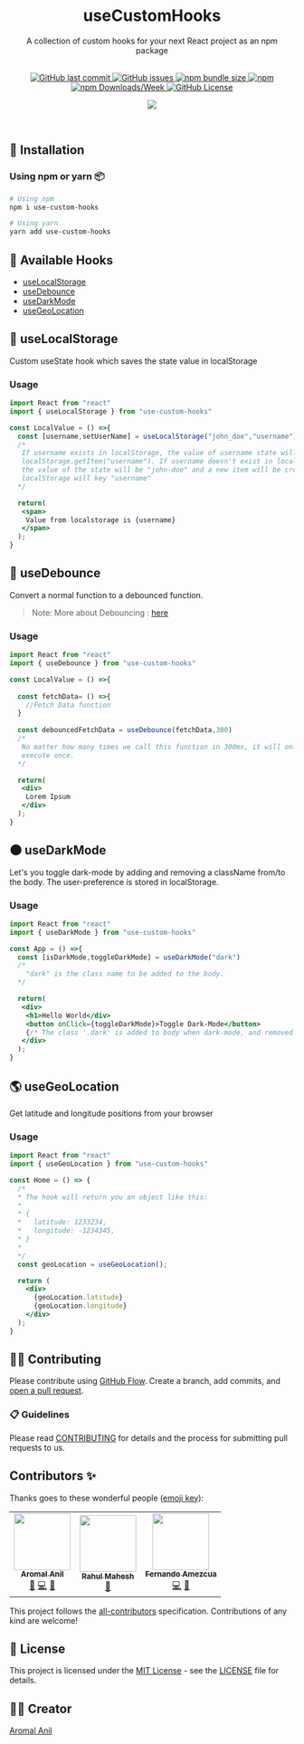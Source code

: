 <div align="center">
    <h1>useCustomHooks</h1>
    <p>A collection of custom hooks for your next React project as an npm package</p>
	<br/>
	<div align="center">
  <a href="https://github.com/aromalanil/useCustomHooks/commits/master">
    <img alt="GitHub last commit" src="https://img.shields.io/github/last-commit/aromalanil/useCustomHooks?style=for-the-badge">
  </a>
	<a href="https://github.com/aromalanil/useCustomHooks/issues">
		<img alt="GitHub issues" src="https://img.shields.io/github/issues/aromalanil/useCustomHooks?style=for-the-badge">
	</a>
	<a href= "https://www.npmjs.com/package/use-custom-hooks/">
		<img alt="npm bundle size" src="https://img.shields.io/bundlephobia/minzip/use-custom-hooks?style=for-the-badge">
	</a>
        <a href= "https://www.npmjs.com/package/use-custom-hooks/v/latest">
		<img alt="npm" src="https://img.shields.io/npm/v/use-custom-hooks?style=for-the-badge">
	</a>
	<a href= "https://www.npmjs.com/package/use-custom-hooks/">
		<img alt="npm Downloads/Week" src="https://img.shields.io/npm/dw/use-custom-hooks?style=for-the-badge">
	</a>
	<a href="https://github.com/aromalanil/useCustomHooks/blob/master/LICENSE">
		<img alt="GitHub License" src="https://img.shields.io/github/license/aromalanil/useCustomHooks?style=for-the-badge">
	</a>
  </br>

<!-- ALL-CONTRIBUTORS-BADGE:START - Do not remove or modify this section -->
<a href="https://github.com/aromalanil/useCustomHooks/graphs/contributors"><img src="https://img.shields.io/badge/all_contributors-3-orange.svg?style=for-the-badge" /></a>
<!-- ALL-CONTRIBUTORS-BADGE:END --> 

  </div>
</div>
<br/>

## 🧰 Installation

### Using npm or yarn 📦

```bash
# Using npm
npm i use-custom-hooks

# Using yarn
yarn add use-custom-hooks
```


## 📘 Available Hooks

- [useLocalStorage](#-useLocalStorage)
- [useDebounce](#-useDebounce)
- [useDarkMode](#-useDarkMode)
- [useGeoLocation](#-useGeoLocation)

## 💾 useLocalStorage
Custom useState hook which saves the state value in localStorage

### Usage

```jsx
import React from "react"
import { useLocalStorage } from "use-custom-hooks"

const LocalValue = () =>{
  const [username,setUserName] = useLocalStorage("john_doe","username")
  /*
   If username exists in localStorage, the value of username state will be
   localStorage.getItem("username"). If username doesn't exist in localStorage, 
   the value of the state will be "john-doe" and a new item will be created in
   localStorage will key "username"
  */

  return(
   <span>
    Value from localstorage is {username}
   </span>
  );
}
```

## 🏀 useDebounce
Convert a normal function to a debounced function.

> Note: More about Debouncing : [here](https://www.geeksforgeeks.org/debouncing-in-javascript/)


### Usage

```jsx
import React from "react"
import { useDebounce } from "use-custom-hooks"

const LocalValue = () =>{
   
  const fetchData= () =>{
    //Fetch Data function
  }
  
  const debouncedFetchData = useDebounce(fetchData,300)
  /*
   No matter how many times we call this function in 300ms, it will only
   execute once.
  */ 

  return(
   <div>
    Lorem Ipsum
   </div>
  );
}
```

## 🌑 useDarkMode
Let's you toggle dark-mode by adding and removing a className from/to
the body. The user-preference is stored in localStorage.

### Usage

```jsx
import React from "react"
import { useDarkMode } from "use-custom-hooks"

const App = () =>{
  const [isDarkMode,toggleDarkMode] = useDarkMode("dark")
  /*
    "dark" is the class name to be added to the body.
  */ 

  return(
   <div>
    <h1>Hello World</div>
    <button onClick={toggleDarkMode}>Toggle Dark-Mode</button>
    {/* The class '.dark' is added to body when dark-mode, and removed when light-mode. */}
   </div>
  );
}
```

## 🌎 useGeoLocation
Get latitude and longitude positions from your browser

### Usage

```jsx
import React from "react"
import { useGeoLocation } from "use-custom-hooks"

const Home = () => {
  /*
  * The hook will return you an object like this: 
  * 
  * {
  *   latitude: 1233234,
  *   longitude: -1234345,
  * }
  * 
  */
  const geoLocation = useGeoLocation();

  return (
    <div>
      {geoLocation.latitude}
      {geoLocation.longitude}
    </div>
  );
}
```

## 🤝🏻 Contributing
Please contribute using [GitHub Flow](https://guides.github.com/introduction/flow). Create a branch, add commits, and [open a pull request](https://github.com/aromalanil/useCustomHooks/compare).

### 📋 Guidelines
Please read [CONTRIBUTING](https://github.com/aromalanil/useCustomHooks/blob/master/CONTRIBUTING.md) for details and the process for submitting pull requests to us.


## Contributors ✨

Thanks goes to these wonderful people ([emoji key](https://allcontributors.org/docs/en/emoji-key)):

<!-- ALL-CONTRIBUTORS-LIST:START - Do not remove or modify this section -->
<!-- prettier-ignore-start -->
<!-- markdownlint-disable -->
<table>
  <tr>
    <td align="center"><a href="http://aromalanil.me"><img src="https://avatars1.githubusercontent.com/u/49222186?v=4" width="100px;" alt=""/><br /><sub><b>Aromal Anil</b></sub></a><br /><a href="https://github.com/aromalanil/useCustomHooks/commits?author=aromalanil" title="Documentation">📖</a> <a href="https://github.com/aromalanil/useCustomHooks/commits?author=aromalanil" title="Code">💻</a> <a href="#maintenance-aromalanil" title="Maintenance">🚧</a></td>
    <td align="center"><a href="https://www.rahulmahesh.me/"><img src="https://avatars3.githubusercontent.com/u/41413029?v=4" width="100px;" alt=""/><br /><sub><b>Rahul Mahesh</b></sub></a><br /><a href="https://github.com/aromalanil/useCustomHooks/commits?author=RahulMahesh62" title="Documentation">📖</a></td>
    <td align="center"><a href="https://github.com/fernandoamz"><img src="https://avatars3.githubusercontent.com/u/7818620?v=4" width="100px;" alt=""/><br /><sub><b>Fernando Amezcua</b></sub></a><br /><a href="https://github.com/aromalanil/useCustomHooks/commits?author=fernandoamz" title="Code">💻</a> <a href="https://github.com/aromalanil/useCustomHooks/commits?author=fernandoamz" title="Documentation">📖</a></td>
  </tr>
</table>

<!-- markdownlint-enable -->
<!-- prettier-ignore-end -->
<!-- ALL-CONTRIBUTORS-LIST:END -->

This project follows the [all-contributors](https://allcontributors.org) specification.
Contributions of any kind are welcome!

## 📜 License

This project is licensed under the [MIT License](https://opensource.org/licenses/MIT) - see the [LICENSE](https://github.com/aromalanil/useCustomHooks/blob/master/LICENSE) file for details.

## ✍🏻 Creator

[Aromal Anil](https://aromalanil.me)
